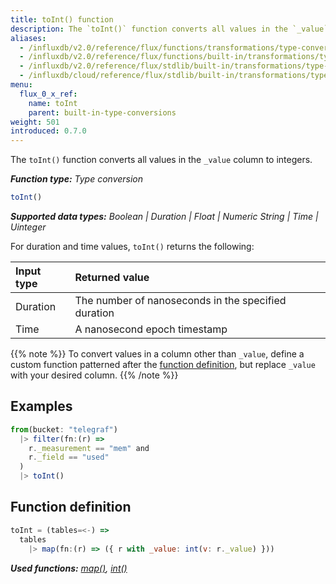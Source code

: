 ```yaml
---
title: toInt() function
description: The `toInt()` function converts all values in the `_value` column to integers.
aliases:
  - /influxdb/v2.0/reference/flux/functions/transformations/type-conversions/toint
  - /influxdb/v2.0/reference/flux/functions/built-in/transformations/type-conversions/toint/
  - /influxdb/v2.0/reference/flux/stdlib/built-in/transformations/type-conversions/toint/
  - /influxdb/cloud/reference/flux/stdlib/built-in/transformations/type-conversions/toint/
menu:
  flux_0_x_ref:
    name: toInt
    parent: built-in-type-conversions
weight: 501
introduced: 0.7.0
---
```


The `toInt()` function converts all values in the `_value` column to integers.

_**Function type:** Type conversion_  

```js
toInt()
```

_**Supported data types:** Boolean | Duration | Float | Numeric String | Time | Uinteger_

For duration and time values, `toInt()` returns the following:

| Input type | Returned value                                      |
|:---------- |:--------------                                      |
| Duration   | The number of nanoseconds in the specified duration |
| Time       | A nanosecond epoch timestamp                        |

{{% note %}}
To convert values in a column other than `_value`, define a custom function
patterned after the [function definition](#function-definition),
but replace `_value` with your desired column.
{{% /note %}}

## Examples
```js
from(bucket: "telegraf")
  |> filter(fn:(r) =>
    r._measurement == "mem" and
    r._field == "used"
  )
  |> toInt()
```

## Function definition
```js
toInt = (tables=<-) =>
  tables
    |> map(fn:(r) => ({ r with _value: int(v: r._value) }))
```

_**Used functions:**
[map()](/influxdb/v2.0/reference/flux/stdlib/built-in/transformations/map),
[int()](/influxdb/v2.0/reference/flux/stdlib/built-in/transformations/type-conversions/int)_
